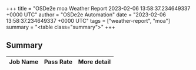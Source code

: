 +++
title = "OSDe2e moa Weather Report 2023-02-06 13:58:37.234649337 +0000 UTC"
author = "OSDe2e Automation"
date = "2023-02-06 13:58:37.234649337 +0000 UTC"
tags = ["weather-report", "moa"]
summary = "<table class=\"summary\"></table>"
+++
## Summary

| Job Name | Pass Rate | More detail |
|----------|-----------|-------------|




